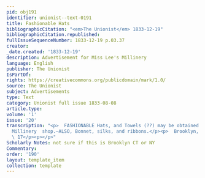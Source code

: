 ```yaml
---
pid: obj191
identifier: unionist--text-0191
title: Fashionable Hats
bibliographicCitation: "<em>The Unionist</em> 1833-12-19"
bibliographicCitation.republished: 
fullIssueSequenceNumber: 1833-12-19 p.03.37
creator: 
_date.created: '1833-12-19'
description: Advertisement for Miss Lee's Millinery
language: English
publisher: The Unionist
IsPartOf: 
rights: https://creativecommons.org/publicdomain/mark/1.0/
source: The Unionist
subject: Advertisements
type: Text
category: Unionist full issue 1833-08-08
article.type: 
volume: '1'
issue: '20'
transcription: "<p>  FASHIONABLE Hats, and Towels (??) may be obtained at Miss Lee’s
  Millinery  shop.—ALSO, Bonnet, silks, and ribbons.</p><p>  Brooklyn, Nov,  21&nbsp;&nbsp;&nbsp;&nbsp;&nbsp;&nbsp;&nbsp;&nbsp;&nbsp;&nbsp;&nbsp;&nbsp;&nbsp;&nbsp;&nbsp;&nbsp;&nbsp;&nbsp;&nbsp;&nbsp;&nbsp;&nbsp;&nbsp;&nbsp;&nbsp;&nbsp;&nbsp;&nbsp;&nbsp;&nbsp;&nbsp;&nbsp;&nbsp;&nbsp;&nbsp;&nbsp;&nbsp;&nbsp;&nbsp;&nbsp;&nbsp;&nbsp;
  \ 17</p><p></p>"
Scholarly Notes: not sure if this is Brooklyn CT or NY
Commentary: 
order: '190'
layout: template_item
collection: template
---
```

